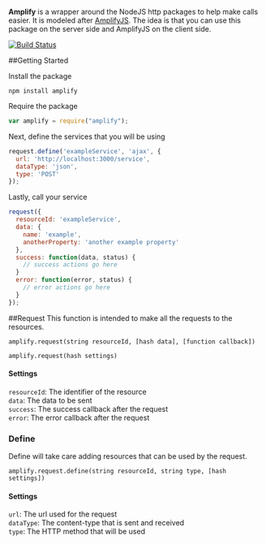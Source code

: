 **Amplify** is a wrapper around the NodeJS http packages to help make calls easier.  It is modeled after [AmplifyJS](http://amplifyjs.com/).  The idea is that you can use this package on the server side and AmplifyJS on the client side.

[![Build Status](https://travis-ci.org/chafnan/amplify.png?branch=master)](https://travis-ci.org/chafnan/amplify)

##Getting Started

Install the package
```
npm install amplify
```

Require the package
```javascript
var amplify = require("amplify");
```

Next, define the services that you will be using
```javascript
request.define('exampleService', 'ajax', {
  url: 'http://localhost:3000/service',
  dataType: 'json',
  type: 'POST'
});
```

Lastly, call your service
```javascript
request({
  resourceId: 'exampleService',
  data: {
    name: 'example',
    anotherProperty: 'another example property'
  },
  success: function(data, status) {
    // success actions go here
  }
  error: function(error, status) {
    // error actions go here
  }
});
```

##Request
This function is intended to make all the requests to the resources.

```
amplify.request(string resourceId, [hash data], [function callback])

amplify.request(hash settings)
```
#### Settings
`resourceId`: The identifier of the resource<br>
`data`: The data to be sent<br>
`success`: The success callback after the request<br>
`error`: The error callback after the request

### Define
Define will take care adding resources that can be used by the request.

```
amplify.request.define(string resourceId, string type, [hash settings])
```
#### Settings
`url`: The url used for the request<br>
`dataType`: The content-type that is sent and received<br>
`type`: The HTTP method that will be used